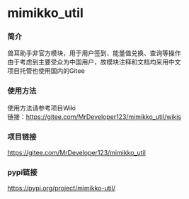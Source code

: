 # mimikko_util


### 简介
兽耳助手非官方模块，用于用户签到、能量值兑换、查询等操作  
由于考虑到主要受众为中国用户，故模块注释和文档均采用中文  
项目托管也使用国内的Gitee  

### 使用方法
使用方法请参考项目Wiki  
链接：https://gitee.com/MrDeveloper123/mimikko_util/wikis

### 项目链接
https://gitee.com/MrDeveloper123/mimikko_util

### pypi链接
https://pypi.org/project/mimikko-util/
